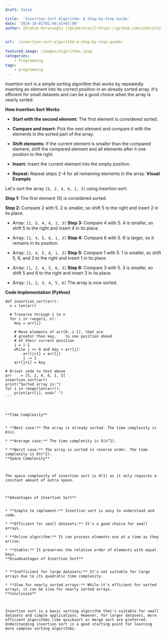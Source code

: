 ```yaml
---
draft: false

title:  'Insertion Sort Algorithm: A Step-by-Step Guide'
date: '2024-10-01T01:40:41+03:00'
author: İbrahim Korucuoğlu ([@siberoloji](https://github.com/siberoloji))
 
 
url:  /insertion-sort-algorithm-a-step-by-step-guide/
 
featured_image: /images/algorithms.jpeg
categories:
    - Programming
tags:
    - programming
---
```



Insertion sort is a simple sorting algorithm that works by repeatedly inserting an element into its correct position in an already sorted array. It's efficient for small datasets and can be a good choice when the array is nearly sorted.



**How Insertion Sort Works**


* **Start with the second element:** The first element is considered sorted.

* **Compare and insert:** Pick the next element and compare it with the elements in the sorted part of the array.

* **Shift elements:** If the current element is smaller than the compared element, shift the compared element and all elements after it one position to the right.

* **Insert:** Insert the current element into the empty position.

* **Repeat:** Repeat steps 2-4 for all remaining elements in the array.
**Visual Example**



Let's sort the array `[5, 2, 4, 6, 1, 3]` using insertion sort:



**Step 1:** The first element (5) is considered sorted.



**Step 2:** Compare 2 with 5. 2 is smaller, so shift 5 to the right and insert 2 in its place.


* Array: `[2, 5, 4, 6, 1, 3]`
**Step 3:** Compare 4 with 5. 4 is smaller, so shift 5 to the right and insert 4 in its place.


* Array: `[2, 4, 5, 6, 1, 3]`
**Step 4:** Compare 6 with 5. 6 is larger, so it remains in its position.


* Array: `[2, 4, 5, 6, 1, 3]`
**Step 5:** Compare 1 with 5. 1 is smaller, so shift 5, 6, and 3 to the right and insert 1 in its place.


* Array: `[1, 2, 4, 5, 6, 3]`
**Step 6:** Compare 3 with 5. 3 is smaller, so shift 5 and 6 to the right and insert 3 in its place.


* Array: `[1, 2, 3, 4, 5, 6]`
The array is now sorted.



**Code Implementation (Python)**


<!-- wp:code -->
<pre class="wp-block-code"><code lang="python" class="language-python">def insertion_sort(arr):
  n = len(arr)

  # Traverse through 1 to n
  for i in range(1, n):
    key = arr[i]

    # Move elements of arr[0..i-1], that are
    # greater than key,    to one position ahead
    # of their current position
    j = i-1
    while j >= 0 and key < arr[j]:
        arr[j+1] = arr[j]
        j -= 1
    arr[j+1] = key

# Driver code to test above
arr    = [5, 2, 4, 6, 1, 3]
insertion_sort(arr)
print("Sorted array is:")
for i in range(len(arr)):
    print(arr[i], end=" ")
```



**Time Complexity**


* **Best case:** The array is already sorted. The time complexity is O(n).

* **Average case:** The time complexity is O(n^2).

* **Worst case:** The array is sorted in reverse order. The time complexity is O(n^2).
**Space Complexity**



The space complexity of insertion sort is O(1) as it only requires a constant amount of extra space.



**Advantages of Insertion Sort**


* **Simple to implement:** Insertion sort is easy to understand and code.

* **Efficient for small datasets:** It's a good choice for small arrays.

* **Online algorithm:** It can process elements one at a time as they arrive.

* **Stable:** It preserves the relative order of elements with equal keys.
**Disadvantages of Insertion Sort**


* **Inefficient for large datasets:** It's not suitable for large arrays due to its quadratic time complexity.

* **Slow for nearly sorted arrays:** While it's efficient for sorted arrays, it can be slow for nearly sorted arrays.
**Conclusion**



Insertion sort is a basic sorting algorithm that's suitable for small datasets and simple applications. However, for larger datasets, more efficient algorithms like quicksort or merge sort are preferred. Understanding insertion sort is a good starting point for learning more complex sorting algorithms.
